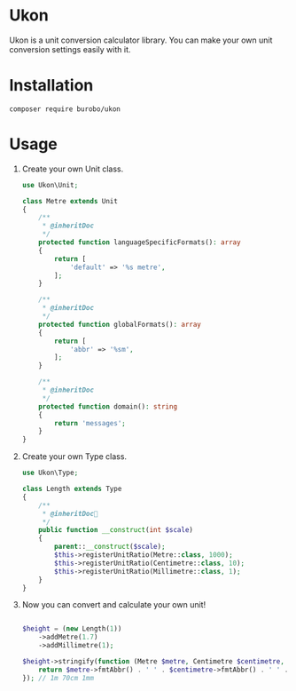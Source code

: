 # Ukon
Ukon is a unit conversion calculator library.
You can make your own unit conversion settings easily with it.

# Installation
```
composer require burobo/ukon
```
# Usage
1. Create your own Unit class.
   ```php
   use Ukon\Unit;

   class Metre extends Unit
   {
       /**
        * @inheritDoc
        */
       protected function languageSpecificFormats(): array
       {
           return [
               'default' => '%s metre',
           ];
       }

       /**
        * @inheritDoc
        */
       protected function globalFormats(): array
       {
           return [
               'abbr' => '%sm',
           ];
       }

       /**
        * @inheritDoc
        */
       protected function domain(): string
       {
           return 'messages';
       }
   }

   ```
2. Create your own Type class.

   ```php
   use Ukon\Type;

   class Length extends Type
   {
       /**
        * @inheritDoc
        */
       public function __construct(int $scale)
       {
           parent::__construct($scale);
           $this->registerUnitRatio(Metre::class, 1000);
           $this->registerUnitRatio(Centimetre::class, 10);
           $this->registerUnitRatio(Millimetre::class, 1);
       }
   }

   ```

1. Now you can convert and calculate your own unit!

   ```php

   $height = (new Length(1))
       ->addMetre(1.7)
       ->addMillimetre(1);

   $height->stringify(function (Metre $metre, Centimetre $centimetre, Millimetre $millimetre) {
       return $metre->fmtAbbr() . ' ' . $centimetre->fmtAbbr() . ' ' . $millimetre->fmtAbbr();
   }); // 1m 70cm 1mm

   ```
